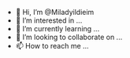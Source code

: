 - 👋 Hi, I’m @Miladyildieim
- 👀 I’m interested in ...
- 🌱 I’m currently learning ...
- 💞️ I’m looking to collaborate on ...
- 📫 How to reach me ...

<!---
Miladyildieim/Miladyildieim is a ✨ special ✨ repository because its `README.md` (this file) appears on your GitHub profile.
You can click the Preview link to take a look at your changes.
--->
